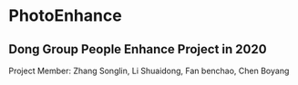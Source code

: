 <html>

<head>
<title>PhotoEnhance</title>
</head>

<body>
<h1> PhotoEnhance </h1>
  <h2> Dong Group People Enhance Project in 2020 </h2>
  <p> Project Member: Zhang Songlin, Li Shuaidong, Fan benchao, Chen Boyang </p>
</body>

</html>
